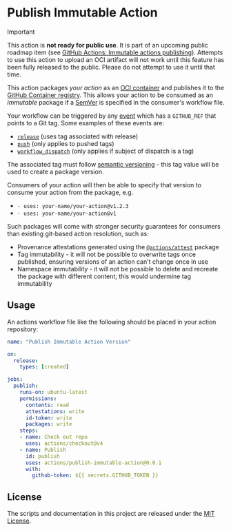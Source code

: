 # Publish Immutable Action

> [!IMPORTANT]
> This action is **not ready for public use**. It is part of an upcoming public roadmap item (see [GitHub Actions: Immutable actions publishing](https://github.com/github/roadmap/issues/592)).
> Attempts to use this action to upload an OCI artifact will not work until this feature has been fully released to the public. Please do not attempt to use it until that time.

This action packages _your action_ as an [OCI container](https://opencontainers.org/) and publishes it to the [GitHub Container registry](https://ghcr.io).
This allows your action to be consumed as an _immutable_ package if a [SemVer](https://semver.org/) is specified in the consumer's workflow file.

Your workflow can be triggered by any [event](https://docs.github.com/en/actions/using-workflows/events-that-trigger-workflows) which has a `GITHUB_REF` that points to a Git tag.
Some examples of these events are:

- [`release`](https://docs.github.com/en/actions/using-workflows/events-that-trigger-workflows#release) (uses tag associated with release)
- [`push`](https://docs.github.com/en/actions/using-workflows/events-that-trigger-workflows#push) (only applies to pushed tags)
- [`workflow_dispatch`](https://docs.github.com/en/actions/using-workflows/events-that-trigger-workflows#workflow_dispatch) (only applies if subject of dispatch is a tag)

The associated tag must follow [semantic versioning](https://semver.org/) - this tag value will be used to create a package version.

Consumers of your action will then be able to specify that version to consume your action from the package, e.g.

- `- uses: your-name/your-action@v1.2.3`
- `- uses: your-name/your-action@v1`

Such packages will come with stronger security guarantees for consumers than existing git-based action resolution, such as:

- Provenance attestations generated using the [`@actions/attest`](https://github.com/actions/toolkit/tree/main/packages/attest) package
- Tag immutability - it will not be possible to overwrite tags once published, ensuring versions of an action can't change once in use
- Namespace immutability - it will not be possible to delete and recreate the package with different content; this would undermine tag immutability

## Usage

An actions workflow file like the following should be placed in your action repository:

<!-- start usage -->
```yaml
name: "Publish Immutable Action Version"

on:
  release:
    types: [created]

jobs:
  publish:
    runs-on: ubuntu-latest
    permissions:
      contents: read
      attestations: write
      id-token: write
      packages: write
    steps:
    - name: Check out repo
      uses: actions/checkout@v4
    - name: Publish
      id: publish
      uses: actions/publish-immutable-action@0.0.1
      with:
        github-token: ${{ secrets.GITHUB_TOKEN }}
```
<!-- end usage -->

## License

The scripts and documentation in this project are released under the [MIT License](LICENSE).
